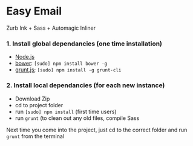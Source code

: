 # Easy Email
Zurb Ink + Sass + Automagic Inliner

### 1. Install global dependancies (one time installation)

  * [Node.js](http://nodejs.org)
  * [bower](http://bower.io): `[sudo] npm install bower -g`
  * [grunt.js](http://grunt.js); `[sudo] npm install -g grunt-cli`

### 2. Install local dependancies (for each new instance)

  * Download Zip
  * cd to project folder
  * run `[sudo] npm install` (first time users)
  * run `grunt` (to clean out any old files, compile Sass

Next time you come into the project, just cd to the correct folder and run `grunt` from the terminal
